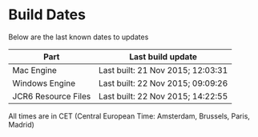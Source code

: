 # Build Dates

Below are the last known dates to updates

Part | Last build update
-----|-----
Mac Engine | Last built: 21 Nov 2015; 12:03:31
Windows Engine | Last built: 22 Nov 2015; 09:09:26
JCR6 Resource Files | Last built: 22 Nov 2015; 14:22:55
All times are in CET (Central European Time: Amsterdam, Brussels, Paris, Madrid)



